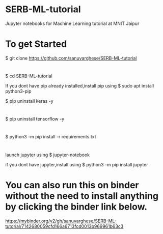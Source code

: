 # SERB-ML-tutorial
Jupyter notebooks for Machine Learning tutorial at MNIT Jaipur
# To get Started
$ git clone https://github.com/sanuvarghese/SERB-ML-tutorial
# 
$ cd SERB-ML-tutorial

If you dont have pip already installed,install pip using 
$ sudo apt install python3-pip

$ pip uninstall keras -y 
#
$ pip uninstall tensorflow -y
#
$ python3 -m pip install -r requirements.txt
#
launch jupyter using $ jupyter-notebook

if you dont have jupyter,install using $ python3 -m pip install jupyter 

# You can also run this on binder without the need to install anything by clicking the binder link below.
https://mybinder.org/v2/gh/sanuvarghese/SERB-ML-tutorial/7142680059cfd166a6713fcd0013b969961b63c3
